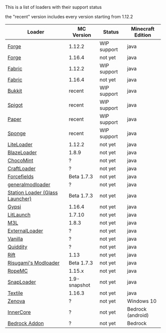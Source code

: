 This is a list of loaders with their support status

the "recent" version includes every version starting from 1.12.2

| Loader | MC Version | Status | Minecraft Edition |
| ------ | ---------- | ------ | -------------- |
| [Forge](https://minecraftforge.net) | 1.12.2 | WIP support | java |
| [Forge](https://minecraftforge.net) | 1.16.4 | not yet | java |
| [Fabric](https://fabricmc.net) | 1.12.2 | WIP support | java |
| [Fabric](https://fabricmc.net) | 1.16.4 | not yet | java |
| [Bukkit](dev.bukkit.org) | recent | WIP support | java |
| [Spigot](https://spigotmc.org) | recent | WIP support | java |
| [Paper](https://papermc.io) | recent | WIP support | java |
| [Sponge](https://www.spongepowered.org/) | recent | WIP support | java |
| [LiteLoader](https://liteloader.com) | 1.12.2 | not yet | java |
| [BlazeLoader](https://blazeloader.com) | 1.8.9 | not yet | java |
| [ChocoMint](https://github.com/UnderVolt/chocomint) | ? | not yet | java |
| [CraftLoader](https://github.com/canitzp/Craftloader) | ? | not yet | java |
| [Forcefields](https://github.com/jcdwall3/forcefields) | Beta 1.7.3 | not yet | java |
| [generalmodloader](https://github.com/HellHoleStudios/General-ModLoader) | ? | not yet | java |
| [Station Loader (Glass Launcher)](https://github.com/ModificationStation) | Beta 1.7.3 | not yet | java |
| [Gypsi](https://github.com/GypsiMC/Gypsi) | 1.16.4 | not yet | java |
| [LitLaunch](https://github.com/Codetoil/LitLaunch-Source) | 1.7.10 | not yet | java |
| [M3L](https://github.com/Spartan322/M3L) | 1.8.3 | not yet | java |
| [ExternalLoader](https://github.com/MaPePeR/MinecraftExternalModloader) | ? | not yet | java |
| [Vanilla](https://minecraft.net) | ? | not yet | java |
| [Quiddity](https://github.com/Quiddity-Modding/Quiddity-Loader) | ? | not yet | java |
| [Rift](https://github.com/DimensionalDevelopment/Rift) | 1.13 | not yet | java |
| [Risugami's Modloader](https://github.com/coffeenotfound/ModloaderFix-b1.7.3) | Beta 1.7.3 | not yet | java |
| [RopeMC](https://github.com/RopeMC/Rope) | 1.15.x | not yet | java |
| [SnapLoader](https://github.com/canitzp/SnapLoader) | 1.9-snapshot | not yet | java |
| [Textile](https://github.com/TextileLoader/Textile) | 1.16.3 | not yet | java |
| [Zenova](https://github.com/MinecraftZenova/) | ? | not yet | Windows 10 |
| [InnerCore](https://icmods.mineprogramming.org/dev) | ? | not yet | Bedrock (android) |
| [Bedrock Addon](https://bedrock.dev) | ? | not yet | Bedrock |